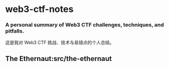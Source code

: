 # web3-ctf-notes

### A personal summary of Web3 CTF challenges, techniques, and pitfalls.

这是我对 Web3 CTF 挑战、技术与易错点的个人总结。

## The Ethernaut:src/the-ethernaut
